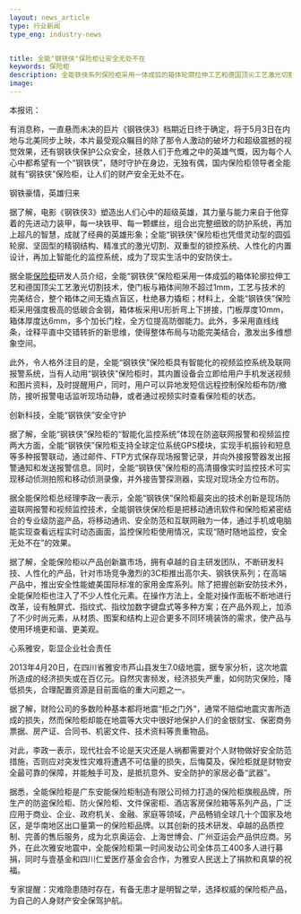 ```yaml
---
layout: news_article
type: 行业新闻
type_eng: industry-news


title: 全能"钢铁侠"保险柜让安全无处不在
keywords: 保险柜
description: 全能铁侠系列保险柜采用一体成弧的箱体轮廓拉伸工艺和德国顶尖工艺激光切割技术，整个箱体之间无撬点盲区，为你和家人的人身财产安全保驾护航。
image: 
---
```

本报讯：

有消息称，一直悬而未决的巨片《钢铁侠3》档期近日终于确定，将于5月3日在内地与北美同步上映，本片最受观众瞩目的除了那令人激动的破坏力和超级震撼的视觉效果，还有钢铁侠保护公众安全，拯救人们于危难之中的英雄气慨，因为每个人心中都希望有一个“钢铁侠”，随时守护在身边，无独有偶，国内保险柜领导者全能就有“钢铁侠”保险柜，让人们的财产安全无处不在。

钢铁豪情，英雄归来

据了解，电影《钢铁侠3》塑造出人们心中的超级英雄，其力量与能力来自于他穿着的先进动力装甲，每一块铁甲、每一颗螺丝，组合出完整细致的防护系统，再加上超凡的智慧，成就了经典的英雄形象；全能“钢铁侠”保险柜也凭借灵动型的圆弧轮廓、坚固型的精钢结构、精准式的激光切割、双重型的锁控系统、人性化的内置设计，再加上智能化的监控系统，成为了现实生活中的安防侠士。

据全能<a href="http://www.qnn.com.cn/">保险柜</a>研发人员介绍，全能“钢铁侠”保险柜采用一体成弧的箱体轮廓拉伸工艺和德国顶尖工艺激光切割技术，使门板与箱体间隙不超过1mm，工艺与技术的完美结合，整个箱体之间无撬点盲区，杜绝暴力撬柜；材料上，全能“钢铁侠”保险柜采用强度极高的低碳合金钢，箱体板采用U形折弯上下拼接，门板厚度10mm，箱体厚度达6mm，多个加长门栓，全方位提高防御能力。此外，多采用直线线条，诠释平直中交错转折的新思维，使得整体布局与功能完美结合，激发出多维想象空间。

此外，令人格外注目的是，全能“钢铁侠”保险柜具有智能化的视频监控系统及联网报警系统，当有人动用“钢铁侠”保险柜时，其内置设备会立即给用户手机发送视频和图片资料，及时提醒用户，同时，用户可以异地发短信远程控制保险柜布防/撤防，接听报警电话监听现场动静，或者通过视频实时查看保险柜的状态。

创新科技，全能“钢铁侠”安全守护

据了解，全能“钢铁侠”保险柜的“智能化监控系统”体现在防盗联网报警和视频监控两大方面，全能“钢铁侠”保险柜支持全球定位系统GPS模块，实现手机振铃和短息等多种报警联动，通过邮件、FTP方式保存现场报警记录，并向外接报警器发出报警通知和发送报警信息。同时，全能“钢铁侠”保险柜的高清摄像实时监控技术可实现移动侦测拍照和移动侦测录像，并外接告警探测器，实现对现场全方位布防。

据全能保险柜总经理李政一表示，全能“钢铁侠”保险柜最突出的技术创新是现场防盗联网报警和视频监控技术，全能钢铁侠保险柜是把移动通讯软件和保险柜紧密结合的专业级防盗产品，将移动通讯、安全防范和互联网融为一体，通过手机或电脑能实现查看远程实时动态画面，监控保险柜使用情况，实现“随时随地监控，安全无处不在”的效果。

据了解，全能保险柜以产品创新赢市场，拥有卓越的自主研发团队，不断研发科技、人性化的产品，针对市场竞争激烈的3C柜推出高尔夫、钢铁侠系列；在高端产品中，推出安全性能媲美国际标准的家用金库系列。除了把握创新安防技术外，全能保险柜也注入了不少人性化元素。在操作方法上，全能对操作面板不断地进行改革，设有触屏式、指纹式、指纹加数字键盘式等多种方案；在产品外观上，加添了不少时尚元素，从材质、图案和结构上迎合更多不同环境装饰的需求，使产品与使用环境更和谐、更美观。

心系雅安，彰显企业社会责任

2013年4月20日，在四川省雅安市芦山县发生7.0级地震，据专家分析，这次地震所造成的经济损失或在百亿元。自然灾害频发，经济损失严重，如何防灾保险，降低损失，合理配置资源是目前面临的重大问题之一。

据了解，财险公司的多数险种基本都将地震“拒之门外”，通常不赔偿地震灾害所造成的损失，然而保险柜却能在地震等大灾中很好地保护人们的金银财宝、保密商务票据、房产证、合同书、机密文件、技术资料等贵重物品。

对此，李政一表示，现代社会不论是天灾还是人祸都需要对个人财物做好安全防范措施，否则应对突发性灾难将遭遇不可估量的损失，后悔莫及，保险柜就是财物安全最可靠的保障，并能触手可及，是抵抗意外、安全防护的家居必备“武器”。

据悉，全能保险柜是广东安能保险柜制造有限公司倾力打造的保险柜旗舰品牌，所生产的防盗保险柜、防火保险柜、文件保密柜、酒店客房保险箱等系列产品，广泛应用于商业、企业、政府机关、金融、家庭等领域，产品畅销全球几十个国家及地区，是华南地区出口量第一的保险柜品牌。以其创新的技术研发、卓越的品质控制、完善的售后服务，成为北京奥运会、上海世博会、广州亚运会产品供应商。另外，在此次雅安地震中，全能保险柜第一时间发动公司全体员工400多人进行募捐，同时与壹基金和四川仁爱医疗基金会合作，为雅安人民送上了捐款和真挚的祝福。

专家提醒：灾难隐患随时存在，有备无患才是明智之举，选择权威的保险柜产品，为自己的人身财产安全保驾护航。
